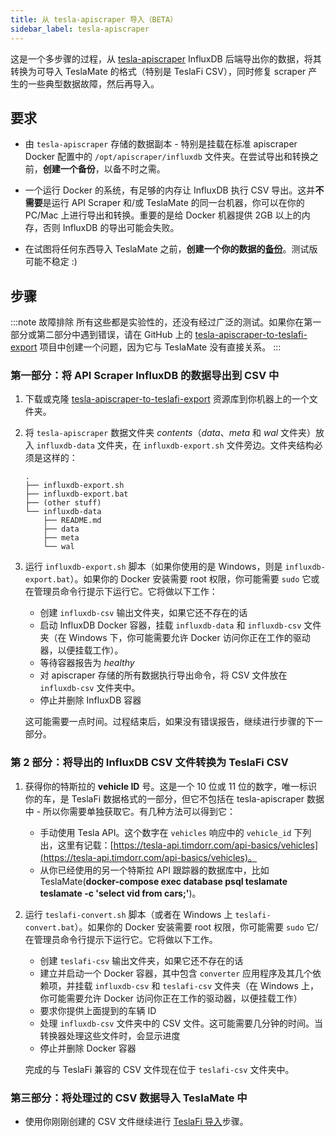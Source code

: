 ```yaml
---
title: 从 tesla-apiscraper 导入（BETA）
sidebar_label: tesla-apiscraper
---
```


这是一个多步骤的过程，从 [tesla-apiscraper](https://github.com/lephisto/tesla-apiscraper) InfluxDB 后端导出你的数据，将其转换为可导入 TeslaMate 的格式（特别是 TeslaFi CSV），同时修复 scraper 产生的一些典型数据故障，然后再导入。

## 要求

- 由 `tesla-apiscraper` 存储的数据副本 - 特别是挂载在标准 apiscraper Docker 配置中的 `/opt/apiscraper/influxdb` 文件夹。在尝试导出和转换之前，**创建一个备份**，以备不时之需。

- 一个运行 Docker 的系统，有足够的内存让 InfluxDB 执行 CSV 导出。这并**不需要**是运行 API Scraper 和/或 TeslaMate 的同一台机器，你可以在你的 PC/Mac 上进行导出和转换。重要的是给 Docker 机器提供 2GB 以上的内存，否则 InfluxDB 的导出可能会失败。

- 在试图将任何东西导入 TeslaMate 之前，**创建一个你的数据的[备份](../maintenance/backup_restore.md)**。测试版可能不稳定 :)

## 步骤

:::note 故障排除
所有这些都是实验性的，还没有经过广泛的测试。如果你在第一部分或第二部分中遇到错误，请在 GitHub 上的 [tesla-apiscraper-to-teslafi-export](https://github.com/olexs/tesla-apiscraper-to-teslafi-export) 项目中创建一个问题，因为它与 TeslaMate 没有直接关系。
:::

### 第一部分：将 API Scraper InfluxDB 的数据导出到 CSV 中

1. 下载或克隆 [tesla-apiscraper-to-teslafi-export](https://github.com/olexs/tesla-apiscraper-to-teslafi-export) 资源库到你机器上的一个文件夹。

2. 将 `tesla-apiscraper` 数据文件夹 _contents_（_data_、_meta_ 和 _wal_ 文件夹）放入 `influxdb-data` 文件夹，在 `influxdb-export.sh` 文件旁边。文件夹结构必须是这样的：

   ```console
   .
   ├── influxdb-export.sh
   ├── influxdb-export.bat
   ├── (other stuff)
   └── influxdb-data
       ├── README.md
       ├── data
       ├── meta
       └── wal
   ```

3. 运行 `influxdb-export.sh` 脚本（如果你使用的是 Windows，则是 `influxdb-export.bat`）。如果你的 Docker 安装需要 root 权限，你可能需要 `sudo` 它或在管理员命令行提示下运行它。它将做以下工作：

   - 创建 `influxdb-csv` 输出文件夹，如果它还不存在的话
   - 启动 InfluxDB Docker 容器，挂载 `influxdb-data` 和 `influxdb-csv` 文件夹（在 Windows 下，你可能需要允许 Docker 访问你正在工作的驱动器，以便挂载工作）。
   - 等待容器报告为 _healthy_
   - 对 apiscraper 存储的所有数据执行导出命令，将 CSV 文件放在 `influxdb-csv` 文件夹中。
   - 停止并删除 InfluxDB 容器

   这可能需要一点时间。过程结束后，如果没有错误报告，继续进行步骤的下一部分。

### 第 2 部分：将导出的 InfluxDB CSV 文件转换为 TeslaFi CSV

1. 获得你的特斯拉的 **vehicle ID** 号。这是一个 10 位或 11 位的数字，唯一标识你的车，是 TeslaFi 数据格式的一部分，但它不包括在 tesla-apiscraper 数据中 - 所以你需要单独获取它。有几种方法可以得到它：

   - 手动使用 Tesla API。这个数字在 `vehicles` 响应中的 `vehicle_id` 下列出，这里有记载：[https://tesla-api.timdorr.com/api-basics/vehicles](https://tesla-api.timdorr.com/api-basics/vehicles)。
   - 从你已经使用的另一个特斯拉 API 跟踪器的数据库中，比如 TeslaMate(**docker-compose exec database psql teslamate teslamate -c 'select vid from cars;'**)。

2. 运行 `teslafi-convert.sh` 脚本（或者在 Windows 上 `teslafi-convert.bat`）。如果你的 Docker 安装需要 root 权限，你可能需要 `sudo` 它/在管理员命令行提示下运行它。它将做以下工作。

   - 创建 `teslafi-csv` 输出文件夹，如果它还不存在的话
   - 建立并启动一个 Docker 容器，其中包含 `converter` 应用程序及其几个依赖项，并挂载 `influxdb-csv` 和 `teslafi-csv` 文件夹（在 Windows 上，你可能需要允许 Docker 访问你正在工作的驱动器，以便挂载工作）
   - 要求你提供上面提到的车辆 ID
   - 处理 `influxdb-csv` 文件夹中的 CSV 文件。这可能需要几分钟的时间。当转换器处理这些文件时，会显示进度
   - 停止并删除 Docker 容器

   完成的与 TeslaFi 兼容的 CSV 文件现在位于 `teslafi-csv` 文件夹中。

### 第三部分：将处理过的 CSV 数据导入 TeslaMate 中

- 使用你刚刚创建的 CSV 文件继续进行 [TeslaFi 导入](teslafi.md)步骤。
